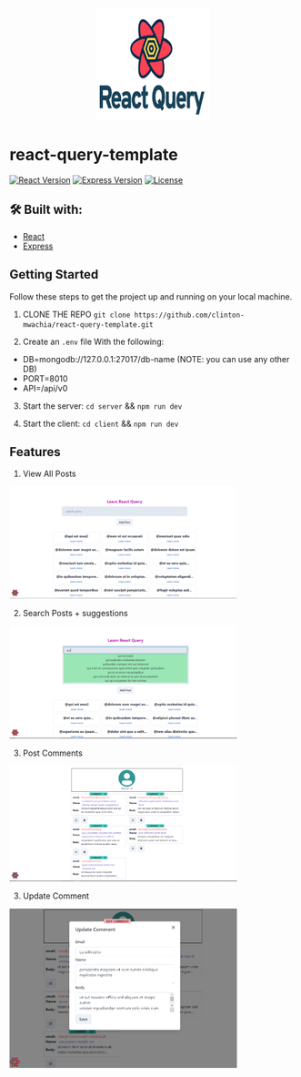 <p align="center">
  <img src="assets/react-query.png" alt="React Query Icon" width="200" height="200">
</p>

# react-query-template

[![React Version](https://img.shields.io/badge/react-18.2.0-blue.svg)](https://react.dev/)
[![Express Version](https://img.shields.io/badge/Express-4.18.2-green.svg)](https://expressjs.com/)
[![License](https://img.shields.io/badge/License-MIT-green.svg)](https://opensource.org/licenses/MIT)

## 🛠️ Built with:

 - [React](https://react.dev/)
 - [Express](https://expressjs.com/)

## Getting Started

Follow these steps to get the project up and running on your local machine.

1. CLONE THE REPO
`git clone https://github.com/clinton-mwachia/react-query-template.git`

2. Create an `.env` file With the following:
 - DB=mongodb://127.0.0.1:27017/db-name (NOTE: you can use any other DB)
 - PORT=8010
 - API=/api/v0
3. Start the server: `cd server` && `npm run dev`

4. Start the client: `cd client` && `npm run dev`

## Features
1. View All Posts
<img src="/client/src/assets/view-all-posts.png" width="400">

2. Search Posts + suggestions
<img src="/client/src/assets/search-posts.png" width="400">

3. Post Comments
<img src="/client/src/assets/post-comments.png" width="400">

3. Update Comment
<img src="/client/src/assets/edit-comment.png" width="400">

